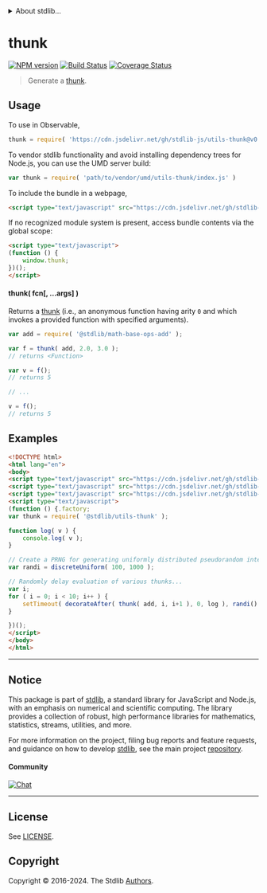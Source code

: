 <!--

@license Apache-2.0

Copyright (c) 2022 The Stdlib Authors.

Licensed under the Apache License, Version 2.0 (the "License");
you may not use this file except in compliance with the License.
You may obtain a copy of the License at

   http://www.apache.org/licenses/LICENSE-2.0

Unless required by applicable law or agreed to in writing, software
distributed under the License is distributed on an "AS IS" BASIS,
WITHOUT WARRANTIES OR CONDITIONS OF ANY KIND, either express or implied.
See the License for the specific language governing permissions and
limitations under the License.

-->


<details>
  <summary>
    About stdlib...
  </summary>
  <p>We believe in a future in which the web is a preferred environment for numerical computation. To help realize this future, we've built stdlib. stdlib is a standard library, with an emphasis on numerical and scientific computation, written in JavaScript (and C) for execution in browsers and in Node.js.</p>
  <p>The library is fully decomposable, being architected in such a way that you can swap out and mix and match APIs and functionality to cater to your exact preferences and use cases.</p>
  <p>When you use stdlib, you can be absolutely certain that you are using the most thorough, rigorous, well-written, studied, documented, tested, measured, and high-quality code out there.</p>
  <p>To join us in bringing numerical computing to the web, get started by checking us out on <a href="https://github.com/stdlib-js/stdlib">GitHub</a>, and please consider <a href="https://opencollective.com/stdlib">financially supporting stdlib</a>. We greatly appreciate your continued support!</p>
</details>

# thunk

[![NPM version][npm-image]][npm-url] [![Build Status][test-image]][test-url] [![Coverage Status][coverage-image]][coverage-url] <!-- [![dependencies][dependencies-image]][dependencies-url] -->

> Generate a [thunk][thunk].

<!-- Section to include introductory text. Make sure to keep an empty line after the intro `section` element and another before the `/section` close. -->

<section class="intro">

</section>

<!-- /.intro -->

<!-- Package usage documentation. -->



<section class="usage">

## Usage

To use in Observable,

```javascript
thunk = require( 'https://cdn.jsdelivr.net/gh/stdlib-js/utils-thunk@v0.2.1-umd/browser.js' )
```

To vendor stdlib functionality and avoid installing dependency trees for Node.js, you can use the UMD server build:

```javascript
var thunk = require( 'path/to/vendor/umd/utils-thunk/index.js' )
```

To include the bundle in a webpage,

```html
<script type="text/javascript" src="https://cdn.jsdelivr.net/gh/stdlib-js/utils-thunk@v0.2.1-umd/browser.js"></script>
```

If no recognized module system is present, access bundle contents via the global scope:

```html
<script type="text/javascript">
(function () {
    window.thunk;
})();
</script>
```

#### thunk( fcn\[, ...args] )

Returns a [thunk][thunk] (i.e., an anonymous function having arity `0` and which invokes a provided function with specified arguments).

```javascript
var add = require( '@stdlib/math-base-ops-add' );

var f = thunk( add, 2.0, 3.0 );
// returns <Function>

var v = f();
// returns 5

// ...

v = f();
// returns 5
```

</section>

<!-- /.usage -->

<!-- Package usage notes. Make sure to keep an empty line after the `section` element and another before the `/section` close. -->

<section class="notes">

</section>

<!-- /.notes -->

<!-- Package usage examples. -->

<section class="examples">

## Examples

<!-- eslint no-undef: "error" -->

```html
<!DOCTYPE html>
<html lang="en">
<body>
<script type="text/javascript" src="https://cdn.jsdelivr.net/gh/stdlib-js/math-base-ops-add@umd/browser.js"></script>
<script type="text/javascript" src="https://cdn.jsdelivr.net/gh/stdlib-js/utils-decorate-after@umd/browser.js"></script>
<script type="text/javascript" src="https://cdn.jsdelivr.net/gh/stdlib-js/random-base-discrete-uniform@umd/browser.js"></script>
<script type="text/javascript">
(function () {.factory;
var thunk = require( '@stdlib/utils-thunk' );

function log( v ) {
    console.log( v );
}

// Create a PRNG for generating uniformly distributed pseudorandom integers:
var randi = discreteUniform( 100, 1000 );

// Randomly delay evaluation of various thunks...
var i;
for ( i = 0; i < 10; i++ ) {
    setTimeout( decorateAfter( thunk( add, i, i+1 ), 0, log ), randi() );
}

})();
</script>
</body>
</html>
```

</section>

<!-- /.examples -->

<!-- Section to include cited references. If references are included, add a horizontal rule *before* the section. Make sure to keep an empty line after the `section` element and another before the `/section` close. -->

<section class="references">

</section>

<!-- /.references -->

<!-- Section for related `stdlib` packages. Do not manually edit this section, as it is automatically populated. -->

<section class="related">

</section>

<!-- /.related -->

<!-- Section for all links. Make sure to keep an empty line after the `section` element and another before the `/section` close. -->


<section class="main-repo" >

* * *

## Notice

This package is part of [stdlib][stdlib], a standard library for JavaScript and Node.js, with an emphasis on numerical and scientific computing. The library provides a collection of robust, high performance libraries for mathematics, statistics, streams, utilities, and more.

For more information on the project, filing bug reports and feature requests, and guidance on how to develop [stdlib][stdlib], see the main project [repository][stdlib].

#### Community

[![Chat][chat-image]][chat-url]

---

## License

See [LICENSE][stdlib-license].


## Copyright

Copyright &copy; 2016-2024. The Stdlib [Authors][stdlib-authors].

</section>

<!-- /.stdlib -->

<!-- Section for all links. Make sure to keep an empty line after the `section` element and another before the `/section` close. -->

<section class="links">

[npm-image]: http://img.shields.io/npm/v/@stdlib/utils-thunk.svg
[npm-url]: https://npmjs.org/package/@stdlib/utils-thunk

[test-image]: https://github.com/stdlib-js/utils-thunk/actions/workflows/test.yml/badge.svg?branch=v0.2.1
[test-url]: https://github.com/stdlib-js/utils-thunk/actions/workflows/test.yml?query=branch:v0.2.1

[coverage-image]: https://img.shields.io/codecov/c/github/stdlib-js/utils-thunk/main.svg
[coverage-url]: https://codecov.io/github/stdlib-js/utils-thunk?branch=main

<!--

[dependencies-image]: https://img.shields.io/david/stdlib-js/utils-thunk.svg
[dependencies-url]: https://david-dm.org/stdlib-js/utils-thunk/main

-->

[chat-image]: https://img.shields.io/gitter/room/stdlib-js/stdlib.svg
[chat-url]: https://app.gitter.im/#/room/#stdlib-js_stdlib:gitter.im

[stdlib]: https://github.com/stdlib-js/stdlib

[stdlib-authors]: https://github.com/stdlib-js/stdlib/graphs/contributors

[umd]: https://github.com/umdjs/umd
[es-module]: https://developer.mozilla.org/en-US/docs/Web/JavaScript/Guide/Modules

[deno-url]: https://github.com/stdlib-js/utils-thunk/tree/deno
[deno-readme]: https://github.com/stdlib-js/utils-thunk/blob/deno/README.md
[umd-url]: https://github.com/stdlib-js/utils-thunk/tree/umd
[umd-readme]: https://github.com/stdlib-js/utils-thunk/blob/umd/README.md
[esm-url]: https://github.com/stdlib-js/utils-thunk/tree/esm
[esm-readme]: https://github.com/stdlib-js/utils-thunk/blob/esm/README.md
[branches-url]: https://github.com/stdlib-js/utils-thunk/blob/main/branches.md

[stdlib-license]: https://raw.githubusercontent.com/stdlib-js/utils-thunk/main/LICENSE

[thunk]: https://en.wikipedia.org/wiki/Thunk

<!-- <related-links> -->

<!-- </related-links> -->

</section>

<!-- /.links -->
